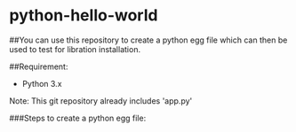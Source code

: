 # python-hello-world

##You can use this repository to create a python egg file which can then be used to test for libration installation.

##Requirement:
* Python 3.x


Note: This git repository already includes 'app.py'

###Steps to create a python egg file:


